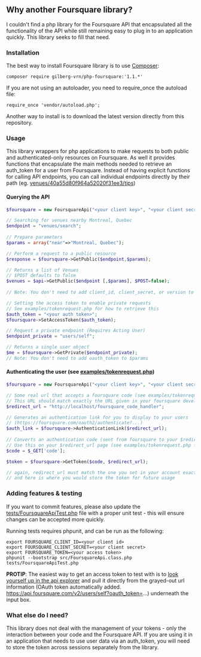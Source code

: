## Why another Foursquare library?

I couldn't find a php library for the Foursquare API that encapsulated all the functionality of the API while still remaining easy to plug in to an application quickly. This library seeks to fill that need.

### Installation

The best way to install Foursquare library is to use [Composer](https://getcomposer.org/):

```
composer require gilberg-vrn/php-foursquare:'1.1.*'
```

If you are not using an autoloader, you need to require_once the autoload file:

```
require_once 'vendor/autoload.php';
```

Another way to install is to download the latest version directly from this repository.

### Usage

This library wrappers for php applications to make requests to both public and authenticated-only resources on Foursquare. As well it provides functions that encapsulate the main methods needed to retrieve an auth_token for a user from Foursquare. Instead of having explicit functions for calling API endpoints, you can call individual endpoints directly by their path (eg. [venues/40a55d80f964a52020f31ee3/tips](https://api.foursquare.com/v2/venues/40a55d80f964a52020f31ee3/tips))

#### Querying the API

```php
$foursquare = new FoursquareApi("<your client key>", "<your client secret>");

// Searching for venues nearby Montreal, Quebec
$endpoint = "venues/search";
	
// Prepare parameters
$params = array("near"=>"Montreal, Quebec");

// Perform a request to a public resource
$response = $foursquare->GetPublic($endpoint,$params);

// Returns a list of Venues
// $POST defaults to false
$venues = $api->GetPublic($endpoint [,$params], $POST=false);
		
// Note: You don't need to add client_id, client_secret, or version to $params

// Setting the access token to enable private requests
// See examples/tokenrequest.php for how to retrieve this
$auth_token = "<your auth token>";
$foursquare->SetAccessToken($auth_token);

// Request a private endpoint (Requires Acting User)
$endpoint_private = "users/self";

// Returns a single user object
$me = $foursquare->GetPrivate($endpoint_private);
// Note: You don't need to add oauth_token to $params
```

#### Authenticating the user (see [examples/tokenrequest.php](examples/tokenrequest.php))

```php
$foursquare = new FoursquareApi("<your client key>", "<your client secret>");

// Some real url that accepts a foursquare code (see examples/tokenrequest.php)
// This URL should match exactly the URL given in your foursquare developer account settings
$redirect_url = "http://localhost/foursquare_code_handler";

// Generates an authentication link for you to display to your users
// (https://foursquare.com/oauth2/authenticate?...)
$auth_link = $foursquare->AuthenticationLink($redirect_url);
		
// Converts an authentication code (sent from foursquare to your $redirect_url) into an access token
// Use this on your $redirect_url page (see examples/tokenrequest.php for more)
$code = $_GET['code'];	

$token = $foursquare->GetToken($code, $redirect_url);

// again, redirect_url must match the one you set in your account exactly
// and here is where you would store the token for future usage
```

### Adding features & testing

If you want to commit features, please also update the [tests/FoursquareApiTest.php](tests/FoursquareApiTest.php) file with a proper unit test - this will ensure changes can be accepted more quickly.

Running tests requires phpunit, and can be run as the following:

```
export FOURSQUARE_CLIENT_ID=<your client id>
export FOURSQUARE_CLIENT_SECRET=<your client secret>
export FOURSQUARE_TOKEN=<your access token>
phpunit --bootstrap src/FoursquareApi.class.php tests/FoursquareApiTest.php
```

**PROTIP**: The easiest way to get an access token to test with is to [look yourself up in the api explorer](https://developer.foursquare.com/docs/explore#req=users/self) and pull it directly from the grayed-out url information (OAuth token automatically added. https://api.foursquare.com/v2/users/self?oauth_token=...) underneath the input box.

### What else do I need?

This library does not deal with the management of your tokens - only the interaction between your code and the Foursquare API. If you are using it in an application that needs to use user data via an auth_token, you will need to store the token across sessions separately from the library.
